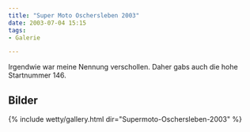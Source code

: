 ```yaml
---
title: "Super Moto Oschersleben 2003"
date: 2003-07-04 15:15
tags: 
- Galerie

---
```

Irgendwie war meine Nennung verschollen. Daher gabs auch die hohe Startnummer 146.

<!--more-->

## Bilder

{% include wetty/gallery.html dir="Supermoto-Oschersleben-2003" %}